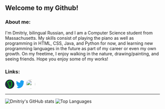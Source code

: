 
## Welcome to my Github!

### About me:
I'm Dmitriy, bilingual Russian, and I am a Computer Science student from Massachusetts. My skills consist of playing the piano as well as programming in HTML, CSS, Java, and Python for now, and learning new programming languages in the future as part of my career or even my own growth. On my freetime, I enjoy walking in the nature, drawing/painting, and seeing friends. Hope you enjoy some of my works!

### Links:
<a href="https://www.dhotspot.xyz"><img style="width:30px; height:30px; border-radius:50px;" src="logo.ico"></a>
<a href="https://www.twitter.com/DmitriyShumkin"><img style="width:30px; height:30px; border-radius:50px;" src="twitter.png" width="30" height="30"></a>
<a href="https://www.dhotspotblog.wordpress.com"><img style="width:30px; height:30px; border-radius:50px;" src="https://dhotspotblog.files.wordpress.com/2022/06/image-4.jpg?w=150" width="30" height="30"></a>
***
![Dmitriy's GitHub stats](https://github-readme-stats.vercel.app/api?username=DmitriyShum&show_icons=true&theme=radical)
![Top Languages](https://github-readme-stats.vercel.app/api/top-langs/?username=DmitriyShum&hide=Makefile&theme=react)
